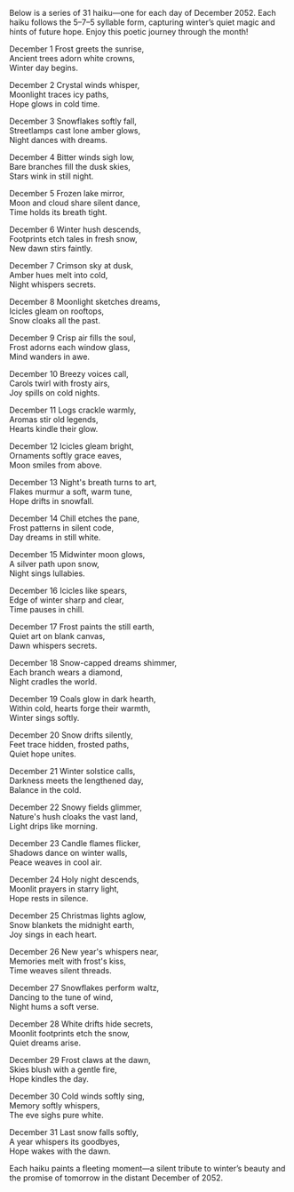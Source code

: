 Below is a series of 31 haiku—one for each day of December 2052. Each haiku follows the 5–7–5 syllable form, capturing winter’s quiet magic and hints of future hope. Enjoy this poetic journey through the month!

December 1
Frost greets the sunrise,  
Ancient trees adorn white crowns,  
Winter day begins.

December 2
Crystal winds whisper,  
Moonlight traces icy paths,  
Hope glows in cold time.

December 3
Snowflakes softly fall,  
Streetlamps cast lone amber glows,  
Night dances with dreams.

December 4
Bitter winds sigh low,  
Bare branches fill the dusk skies,  
Stars wink in still night.

December 5
Frozen lake mirror,  
Moon and cloud share silent dance,  
Time holds its breath tight.

December 6
Winter hush descends,  
Footprints etch tales in fresh snow,  
New dawn stirs faintly.

December 7
Crimson sky at dusk,  
Amber hues melt into cold,  
Night whispers secrets.

December 8
Moonlight sketches dreams,  
Icicles gleam on rooftops,  
Snow cloaks all the past.

December 9
Crisp air fills the soul,  
Frost adorns each window glass,  
Mind wanders in awe.

December 10
Breezy voices call,  
Carols twirl with frosty airs,  
Joy spills on cold nights.

December 11
Logs crackle warmly,  
Aromas stir old legends,  
Hearts kindle their glow.

December 12
Icicles gleam bright,  
Ornaments softly grace eaves,  
Moon smiles from above.

December 13
Night's breath turns to art,  
Flakes murmur a soft, warm tune,  
Hope drifts in snowfall.

December 14
Chill etches the pane,  
Frost patterns in silent code,  
Day dreams in still white.

December 15
Midwinter moon glows,  
A silver path upon snow,  
Night sings lullabies.

December 16
Icicles like spears,  
Edge of winter sharp and clear,  
Time pauses in chill.

December 17
Frost paints the still earth,  
Quiet art on blank canvas,  
Dawn whispers secrets.

December 18
Snow-capped dreams shimmer,  
Each branch wears a diamond,  
Night cradles the world.

December 19
Coals glow in dark hearth,  
Within cold, hearts forge their warmth,  
Winter sings softly.

December 20
Snow drifts silently,  
Feet trace hidden, frosted paths,  
Quiet hope unites.

December 21
Winter solstice calls,  
Darkness meets the lengthened day,  
Balance in the cold.

December 22
Snowy fields glimmer,  
Nature's hush cloaks the vast land,  
Light drips like morning.

December 23
Candle flames flicker,  
Shadows dance on winter walls,  
Peace weaves in cool air.

December 24
Holy night descends,  
Moonlit prayers in starry light,  
Hope rests in silence.

December 25
Christmas lights aglow,  
Snow blankets the midnight earth,  
Joy sings in each heart.

December 26
New year's whispers near,  
Memories melt with frost's kiss,  
Time weaves silent threads.

December 27
Snowflakes perform waltz,  
Dancing to the tune of wind,  
Night hums a soft verse.

December 28
White drifts hide secrets,  
Moonlit footprints etch the snow,  
Quiet dreams arise.

December 29
Frost claws at the dawn,  
Skies blush with a gentle fire,  
Hope kindles the day.

December 30
Cold winds softly sing,  
Memory softly whispers,  
The eve sighs pure white.

December 31
Last snow falls softly,  
A year whispers its goodbyes,  
Hope wakes with the dawn.

Each haiku paints a fleeting moment—a silent tribute to winter’s beauty and the promise of tomorrow in the distant December of 2052.
